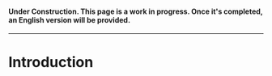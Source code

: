 #### Under Construction. This page is a work in progress. Once it's completed, an English version will be provided.
---
# Introduction
